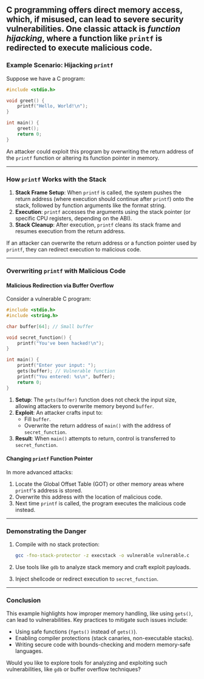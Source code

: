 C programming offers direct memory access, which, if misused, can lead to severe security vulnerabilities. One classic attack is _function hijacking_, where a function like `printf` is redirected to execute malicious code.
---
### Example Scenario: Hijacking `printf`

Suppose we have a C program:

```c
#include <stdio.h>

void greet() {
    printf("Hello, World!\n");
}

int main() {
    greet();
    return 0;
}
```

An attacker could exploit this program by overwriting the return address of the `printf` function or altering its function pointer in memory.

---

### How `printf` Works with the Stack

1. **Stack Frame Setup**: When `printf` is called, the system pushes the return address (where execution should continue after `printf`) onto the stack, followed by function arguments like the format string.
2. **Execution**: `printf` accesses the arguments using the stack pointer (or specific CPU registers, depending on the ABI).
3. **Stack Cleanup**: After execution, `printf` cleans its stack frame and resumes execution from the return address.

If an attacker can overwrite the return address or a function pointer used by `printf`, they can redirect execution to malicious code.

---

### Overwriting `printf` with Malicious Code

#### Malicious Redirection via Buffer Overflow

Consider a vulnerable C program:

```c
#include <stdio.h>
#include <string.h>

char buffer[64]; // Small buffer

void secret_function() {
    printf("You've been hacked!\n");
}

int main() {
    printf("Enter your input: ");
    gets(buffer); // Vulnerable function
    printf("You entered: %s\n", buffer);
    return 0;
}
```

1. **Setup**: The `gets(buffer)` function does not check the input size, allowing attackers to overwrite memory beyond `buffer`.
2. **Exploit**: An attacker crafts input to:
    - Fill `buffer`.
    - Overwrite the return address of `main()` with the address of `secret_function`.
3. **Result**: When `main()` attempts to return, control is transferred to `secret_function`.

#### Changing `printf` Function Pointer

In more advanced attacks:

1. Locate the Global Offset Table (GOT) or other memory areas where `printf`'s address is stored.
2. Overwrite this address with the location of malicious code.
3. Next time `printf` is called, the program executes the malicious code instead.

---

### Demonstrating the Danger

1. Compile with no stack protection:
    
    ```bash
    gcc -fno-stack-protector -z execstack -o vulnerable vulnerable.c
    ```
    
2. Use tools like `gdb` to analyze stack memory and craft exploit payloads.
3. Inject shellcode or redirect execution to `secret_function`.

---

### Conclusion

This example highlights how improper memory handling, like using `gets()`, can lead to vulnerabilities. Key practices to mitigate such issues include:

- Using safe functions (`fgets()` instead of `gets()`).
- Enabling compiler protections (stack canaries, non-executable stacks).
- Writing secure code with bounds-checking and modern memory-safe languages.

Would you like to explore tools for analyzing and exploiting such vulnerabilities, like `gdb` or buffer overflow techniques?